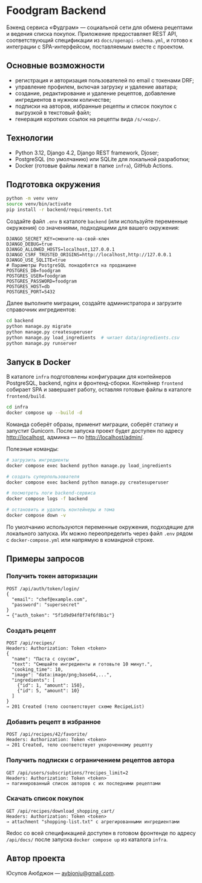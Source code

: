 # Foodgram Backend

Бэкенд сервиса «Фудграм» — социальной сети для обмена рецептами и ведения списка покупок.
Приложение предоставляет REST API, соответствующий спецификации из `docs/openapi-schema.yml`,
и готово к интеграции с SPA-интерфейсом, поставляемым вместе с проектом.

## Основные возможности

- регистрация и авторизация пользователей по email с токенами DRF;
- управление профилем, включая загрузку и удаление аватара;
- создание, редактирование и удаление рецептов, добавление ингредиентов в нужном количестве;
- подписки на авторов, избранные рецепты и список покупок с выгрузкой в текстовый файл;
- генерация коротких ссылок на рецепты вида `/s/<код>/`.

## Технологии

- Python 3.12, Django 4.2, Django REST framework, Djoser;
- PostgreSQL (по умолчанию) или SQLite для локальной разработки;
- Docker (готовые файлы лежат в папке `infra`), GitHub Actions.

## Подготовка окружения

```bash
python -m venv venv
source venv/bin/activate
pip install -r backend/requirements.txt
```

Создайте файл `.env` в каталоге `backend` (или используйте переменные окружения)
со значениями, подходящими для вашего окружения:

```env
DJANGO_SECRET_KEY=смените-на-свой-ключ
DJANGO_DEBUG=true
DJANGO_ALLOWED_HOSTS=localhost,127.0.0.1
DJANGO_CSRF_TRUSTED_ORIGINS=http://localhost,http://127.0.0.1
DJANGO_USE_SQLITE=true
# Параметры PostgreSQL понадобятся на продакшене
POSTGRES_DB=foodgram
POSTGRES_USER=foodgram
POSTGRES_PASSWORD=foodgram
POSTGRES_HOST=db
POSTGRES_PORT=5432
```

Далее выполните миграции, создайте администратора и загрузите справочник ингредиентов:

```bash
cd backend
python manage.py migrate
python manage.py createsuperuser
python manage.py load_ingredients  # читает data/ingredients.csv
python manage.py runserver
```

## Запуск в Docker

В каталоге `infra` подготовлены конфигурации для контейнеров PostgreSQL, backend, nginx
и фронтенд-сборки. Контейнер `frontend` собирает SPA и завершает работу, оставляя
готовые файлы в каталоге `frontend/build`.

```bash
cd infra
docker compose up --build -d
```

Команда соберёт образы, применит миграции, соберёт статику и запустит Gunicorn.
После запуска проект будет доступен по адресу <http://localhost>, админка —
по <http://localhost/admin/>.

Полезные команды:

```bash
# загрузить ингредиенты
docker compose exec backend python manage.py load_ingredients

# создать суперпользователя
docker compose exec backend python manage.py createsuperuser

# посмотреть логи backend-сервиса
docker compose logs -f backend

# остановить и удалить контейнеры и тома
docker compose down -v
```

По умолчанию используются переменные окружения, подходящие для локального запуска.
Их можно переопределить через файл `.env` рядом с `docker-compose.yml` или напрямую
в командной строке.

## Примеры запросов

### Получить токен авторизации

```
POST /api/auth/token/login/
{
  "email": "chef@example.com",
  "password": "supersecret"
}
→ {"auth_token": "5f1d9d94f8f74f6f8b1c"}
```

### Создать рецепт

```
POST /api/recipes/
Headers: Authorization: Token <token>
{
  "name": "Паста с соусом",
  "text": "Смешайте ингредиенты и готовьте 10 минут.",
  "cooking_time": 10,
  "image": "data:image/png;base64,...",
  "ingredients": [
    {"id": 1, "amount": 150},
    {"id": 5, "amount": 10}
  ]
}
→ 201 Created (тело соответствует схеме RecipeList)
```

### Добавить рецепт в избранное

```
POST /api/recipes/42/favorite/
Headers: Authorization: Token <token>
→ 201 Created, тело соответствует укороченному рецепту
```

### Получить подписки с ограничением рецептов автора

```
GET /api/users/subscriptions/?recipes_limit=2
Headers: Authorization: Token <token>
→ пагинированный список авторов с их последними рецептами
```

### Скачать список покупок

```
GET /api/recipes/download_shopping_cart/
Headers: Authorization: Token <token>
→ attachment "shopping-list.txt" с агрегированными ингредиентами
```

Redoc со всей спецификацией доступен в готовом фронтенде по адресу `/api/docs/`
после запуска `docker compose up` из каталога `infra`.


## Автор проекта
Юсупов Аюбджон — <aybjonju@gmail.com>.